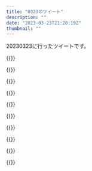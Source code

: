 ```yaml
---
title: "0323のツイート"
description: ""
date: "2023-03-23T21:20:19Z"
thumbnail: ""
---
```

20230323に行ったツイートです。
<!--more-->
{{<tweetlike text="コンシューマだと今日発売か" screenname="jme/k.h (@JME_KH)" url="https://twitter.com/JME_KH/status/1638665654281838593?ref_src=twsrc%5Etfw" date="March 22 2023">}}

{{<tweetlike text="ゴーストトリックとレインコードの発売日被ってるのか" screenname="jme/k.h (@JME_KH)" url="https://twitter.com/JME_KH/status/1638677630282272768?ref_src=twsrc%5Etfw" date="March 22 2023">}}

{{<tweetlike text="随伴歩兵" screenname="jme/k.h (@JME_KH)" url="https://twitter.com/JME_KH/status/1638683985063845888?ref_src=twsrc%5Etfw" date="March 22 2023">}}

{{<tweetlike text="ガメラ、平成のすらまともに見てないからガメラとはなにかっていうコアの部分にはあまり馴染みがないな" screenname="jme/k.h (@JME_KH)" url="https://twitter.com/JME_KH/status/1638778948632064000?ref_src=twsrc%5Etfw" date="March 23 2023">}}

{{<tweetlike text="x^2-x+2でくくるための準備の計算をすることを割るって書いてるだけか" screenname="jme/k.h (@JME_KH)" url="https://twitter.com/JME_KH/status/1638815488506748928?ref_src=twsrc%5Etfw" date="March 23 2023">}}

{{<tweetlike text="ある式を0*（A）+Bに変形するために割り算を使ってるだけで0で割ろうとしてる訳ではないな" screenname="jme/k.h (@JME_KH)" url="https://twitter.com/JME_KH/status/1638817112641925120?ref_src=twsrc%5Etfw" date="March 23 2023">}}

{{<tweetlike text="ああ、0になる方の計算と答えを出す方の計算は別だから別の文字使えって言ってるのか\nまあ、そっちのほうが厳密だろうけど、そこの書き方にこだわるのは時間の無駄だと思うなあ。多分答案には筆算使って求めた変形した式を直接書くだろうからなあ" screenname="jme/k.h (@JME_KH)" url="https://twitter.com/JME_KH/status/1638819398487277569?ref_src=twsrc%5Etfw" date="March 23 2023">}}

{{<tweetlike text="船酔いのほうだったか" screenname="jme/k.h (@JME_KH)" url="https://twitter.com/JME_KH/status/1638852428924866560?ref_src=twsrc%5Etfw" date="March 23 2023">}}

{{<tweetlike text="年度明けて余裕あったら観に行くか、グリッドマン" screenname="jme/k.h (@JME_KH)" url="https://twitter.com/JME_KH/status/1638873931229851653?ref_src=twsrc%5Etfw" date="March 23 2023">}}

{{<tweetlike text="ソフトバレーボールを使ってたかどうかで割れそうな話題" screenname="jme/k.h (@JME_KH)" url="https://twitter.com/JME_KH/status/1638892138841899008?ref_src=twsrc%5Etfw" date="March 23 2023">}}

